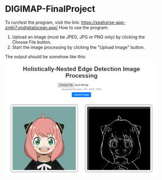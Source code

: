 # DIGIMAP-FinalProject
To run/test the program, visit the link: https://seahorse-app-zmbj7.ondigitalocean.app/
How to use the program:
1. Upload an image (must be JPEG, JPG or PNG only) by clicking the Choose File button.
2. Start the image processing by clicking the "Upload Image" button.

The output should be somehow like this:
![Alt text](/edgesample.png?raw=true "Edge Detection Sample Output")
